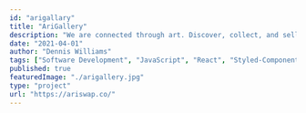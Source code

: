 ```yaml
---
id: "arigallary"
title: "AriGallery"
description: "We are connected through art. Discover, collect, and sell extraordinary art as NFTs"
date: "2021-04-01"
author: "Dennis Williams"
tags: ["Software Development", "JavaScript", "React", "Styled-Components"]
published: true
featuredImage: "./arigallery.jpg"
type: "project"
url: "https://ariswap.co/"
---
```

